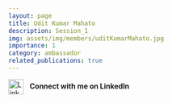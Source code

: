 ```yaml
---
layout: page
title: Udit Kumar Mahato
description: Session_1
img: assets/img/members/uditKumarMahato.jpg
importance: 1
category: ambassador
related_publications: true
---
```


<a href="https://www.linkedin.com/in/uditmahato/" target="_blank" style="text-decoration: none;">
    <img src="https://cdn.jsdelivr.net/gh/devicons/devicon/icons/linkedin/linkedin-original.svg" alt="LinkedIn" width="30" height="30" style="vertical-align: middle; margin-right: 8px;">
    <strong>Connect with me on LinkedIn</strong>
</a>
